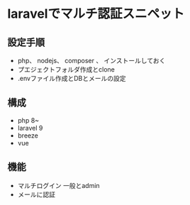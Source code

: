 # laravelでマルチ認証スニペット

## 設定手順
- php、 nodejs、 composer 、 インストールしておく
- プエジェクトフォルダ作成とclone
- .envファイル作成とDBとメールの設定

## 構成
- php 8~
- laravel 9
- breeze
- vue 

## 機能
- マルチログイン 一般とadmin
- メールに認証
